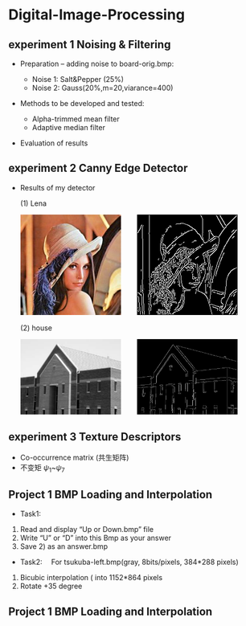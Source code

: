 # Digital-Image-Processing
## **experiment 1 Noising & Filtering**
+ Preparation – adding noise to board-orig.bmp:
   + Noise 1: Salt&Pepper (25%)
   + Noise 2: Gauss(20%,m=20,viarance=400)

+ Methods to be developed and tested:
   + Alpha-trimmed mean filter 
   + Adaptive median filter
+ Evaluation of results

## **experiment 2 Canny Edge Detector**
+ Results of my detector
  
  (1) Lena

  ![Lena_origin](experiment2/Lena.jpg "Lena_origin")&emsp;&emsp;
  ![Lena_after](experiment2/Result1.bmp "Lena_after")

  (2) house

  <img src = "experiment2/house.bmp" width = "200" alt = "house_origin">&emsp;&emsp;
  <img src = "experiment2/Result2.bmp" width = "200" alt = "house_origin">

## **experiment 3 Texture Descriptors**
+ Co-occurrence matrix (共生矩阵)
+ 不变矩 $\psi_1$~$\psi_7$

## **Project 1 BMP Loading and Interpolation**
+ Task1:
1) Read and display “Up or Down.bmp” file
2) Write “U” or “D” into this Bmp as your answer
3) Save 2) as an answer.bmp

+ Task2:
&emsp;For tsukuba-left.bmp(gray, 8bits/pixels, 384*288 pixels)
1) Bicubic interpolation ( into 1152*864 pixels
2) Rotate +35 degree

## **Project 1 BMP Loading and Interpolation**
